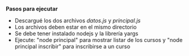 __Pasos para ejecutar__
* Descargué los dos archivos _datos.js_ y _principal.js_
* Los archivos deben estar en el mismo directorio
* Se debe tener instalado nodejs y la librería yargs
* Ejecute: "node principal" para mostrar listar de los cursos y "node principal inscribir" para inscribirse a un curso
